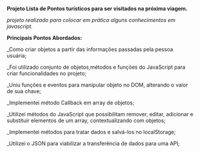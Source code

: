 **Projeto Lista de Pontos turísticos para ser visitados na próxima viagem.**


*projeto realizado para colocar em prática alguns  conhecimentos em javascript.*

**Principais Pontos Abordados:**


_Como criar objetos  a partir das informações passadas pela pessoa usuária;

_Foi utilizado conjunto de objetos,métodos e funções do JavaScript para criar funcionalidades no projeto;

_Uniu funções e eventos para manipular objeto no DOM, alterando o valor de sua chave;

_Implementei método Callback em array de objetos;

_Utilizei métodos do JavaScript que possibilitam remover, editar, adicionar e substituir elementos de um array, contextualizando com objetos;

_Implementei métodos para tratar dados e salvá-los no localStorage;

_Utilizei o JSON para viabilizar a transferência de dados para uma API;
